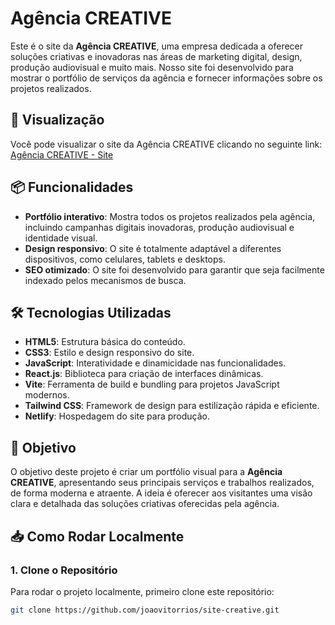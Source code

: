 # Agência CREATIVE

Este é o site da **Agência CREATIVE**, uma empresa dedicada a oferecer soluções criativas e inovadoras nas áreas de marketing digital, design, produção audiovisual e muito mais. Nosso site foi desenvolvido para mostrar o portfólio de serviços da agência e fornecer informações sobre os projetos realizados.

## 🚀 Visualização

Você pode visualizar o site da Agência CREATIVE clicando no seguinte link:  
[Agência CREATIVE - Site](https://agenciacreative.netlify.app/?fbclid=PAZXh0bgNhZW0CMTEAAaacygo_AEy0xd_xt1LO-X_RmbKMGVUyPwZ0-cYV5iMZn3Ql-rZATWG3eZ4_aem_Nr-cKOahML-ck910aH5LZQ)

## 📦 Funcionalidades

- **Portfólio interativo**: Mostra todos os projetos realizados pela agência, incluindo campanhas digitais inovadoras, produção audiovisual e identidade visual.
- **Design responsivo**: O site é totalmente adaptável a diferentes dispositivos, como celulares, tablets e desktops.
- **SEO otimizado**: O site foi desenvolvido para garantir que seja facilmente indexado pelos mecanismos de busca.

## 🛠 Tecnologias Utilizadas

- **HTML5**: Estrutura básica do conteúdo.
- **CSS3**: Estilo e design responsivo do site.
- **JavaScript**: Interatividade e dinamicidade nas funcionalidades.
- **React.js**: Biblioteca para criação de interfaces dinâmicas.
- **Vite**: Ferramenta de build e bundling para projetos JavaScript modernos.
- **Tailwind CSS**: Framework de design para estilização rápida e eficiente.
- **Netlify**: Hospedagem do site para produção.

## 🎯 Objetivo

O objetivo deste projeto é criar um portfólio visual para a **Agência CREATIVE**, apresentando seus principais serviços e trabalhos realizados, de forma moderna e atraente. A ideia é oferecer aos visitantes uma visão clara e detalhada das soluções criativas oferecidas pela agência.

## 📥 Como Rodar Localmente

### 1. Clone o Repositório

Para rodar o projeto localmente, primeiro clone este repositório:

```bash
git clone https://github.com/joaovitorrios/site-creative.git
